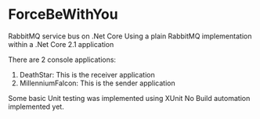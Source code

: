 # ForceBeWithYou
RabbitMQ service bus on .Net Core
Using a plain RabbitMQ implementation within a .Net Core 2.1 application

There are 2 console applications:
1. DeathStar: This is the receiver application
2. MillenniumFalcon: This is the sender application

Some basic Unit testing was implemented using XUnit
No Build automation implemented yet.
